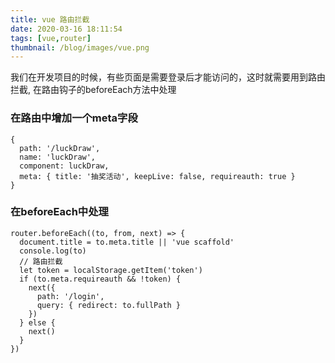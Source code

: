 ```yaml
---
title: vue 路由拦截
date: 2020-03-16 18:11:54
tags: [vue,router]
thumbnail: /blog/images/vue.png
---
```


我们在开发项目的时候，有些页面是需要登录后才能访问的，这时就需要用到路由拦截, 在路由钩子的beforeEach方法中处理

### 在路由中增加一个meta字段
```
{
  path: '/luckDraw',
  name: 'luckDraw',
  component: luckDraw,
  meta: { title: '抽奖活动', keepLive: false, requireauth: true }
}
```

### 在beforeEach中处理
```
router.beforeEach((to, from, next) => {
  document.title = to.meta.title || 'vue scaffold'
  console.log(to)
  // 路由拦截
  let token = localStorage.getItem('token')
  if (to.meta.requireauth && !token) {
    next({
      path: '/login',
      query: { redirect: to.fullPath }
    })
  } else {
    next()
  }
})
```


